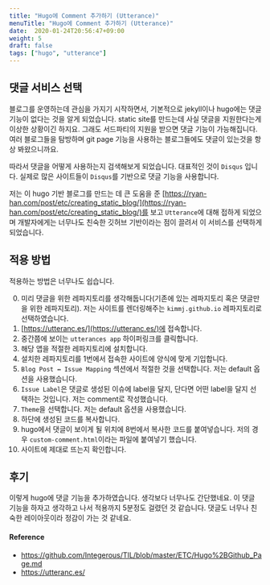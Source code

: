 ```yaml
---
title: "Hugo에 Comment 추가하기 (Utterance)"
menuTitle: "Hugo에 Comment 추가하기 (Utterance)"
date:  2020-01-24T20:56:47+09:00
weight: 5
draft: false
tags: ["hugo", "utterance"]
---
```


## 댓글 서비스 선택

블로그를 운영하는데 관심을 가지기 시작하면서, 기본적으로 jekyll이나 hugo에는 댓글 기능이 없다는 것을 알게 되었습니다.
static site를 만드는데 사실 댓글을 지원한다는게 이상한 상황이긴 하지요.
그래도 서드파티의 지원을 받으면 댓글 기능이 가능해집니다.
여러 블로그들을 탐방하며 git page 기능을 사용하는 블로그들에도 댓글이 있는것을 항상 봐왔으니까요.

따라서 댓글을 어떻게 사용하는지 검색해보게 되었습니다.
대표적인 것이 `Disqus` 입니다.
실제로 많은 사이트들이 `Disqus`를 기반으로 댓글 기능을 사용합니다.

저는 이 hugo 기반 블로그를 만드는 데 큰 도움을 준 [https://ryan-han.com/post/etc/creating_static_blog/](https://ryan-han.com/post/etc/creating_static_blog/)를 보고 `Utterance`에 대해 접하게 되었으며
개발자에게는 너무나도 친숙한 깃허브 기반이라는 점이 끌려서 이 서비스를 선택하게 되었습니다.

## 적용 방법

적용하는 방법은 너무나도 쉽습니다.

0. 미리 댓글을 위한 레파지토리를 생각해둡니다(기존에 있는 레파지토리 혹은 댓글만을 위한 레파지토리). 
   저는 사이트를 렌더링해주는 `kimmj.github.io` 레파지토리로 선택하였습니다.
1. [https://utteranc.es/](https://utteranc.es/)에 접속합니다.
2. 중간쯤에 보이는 `utterances app` 하이퍼링크를 클릭합니다.
3. 해당 앱을 적절한 레파지토리에 설치합니다.
4. 설치한 레파지토리를 1번에서 접속한 사이트에 양식에 맞게 기입합니다.
5. `Blog Post ↔️ Issue Mapping` 섹션에서 적절한 것을 선택합니다. 저는 default 옵션을 사용했습니다.
6. `Issue Label`은 댓글로 생성된 이슈에 label을 달지, 단다면 어떤 label을 달지 선택하는 것입니다.
   저는 comment로 작성했습니다.
7. `Theme`을 선택합니다. 저는 default 옵션을 사용했습니다.
8. 하단에 생성된 코드를 복사합니다.
9. hugo에서 댓글이 보이게 될 위치에 8번에서 복사한 코드를 붙여넣습니다.
   저의 경우 `custom-comment.html`이라는 파일에 붙여넣기 했습니다.
10. 사이트에 제대로 뜨는지 확인합니다.

## 후기

이렇게 hugo에 댓글 기능을 추가하였습니다. 
생각보다 너무나도 간단했네요.
이 댓글 기능을 하자고 생각하고 나서 적용까지 5분정도 걸렸던 것 같습니다.
댓글도 너무나 친숙한 레이아웃이라 정감이 가는 것 같네요.

#### Reference 
* https://github.com/Integerous/TIL/blob/master/ETC/Hugo%2BGithub_Page.md
* https://utteranc.es/